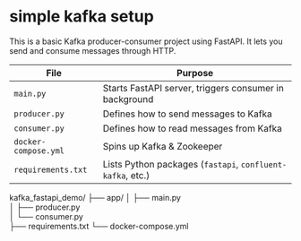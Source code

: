 # simple kafka setup
This is a basic Kafka producer-consumer project using FastAPI.
It lets you send and consume messages through HTTP.


| File                 | Purpose                                                    |
| -------------------- | ---------------------------------------------------------- |
| `main.py`            | Starts FastAPI server, triggers consumer in background     |
| `producer.py`        | Defines how to send messages to Kafka                      |
| `consumer.py`        | Defines how to read messages from Kafka                    |
| `docker-compose.yml` | Spins up Kafka & Zookeeper
| `requirements.txt`   | Lists Python packages (`fastapi`, `confluent-kafka`, etc.) |



kafka_fastapi_demo/
├── app/
│   ├── main.py         
│   ├── producer.py      
│   └── consumer.py      
├── requirements.txt
└── docker-compose.yml   
